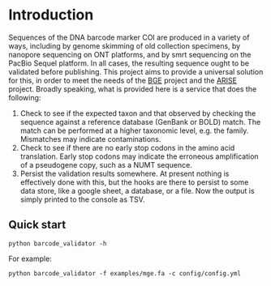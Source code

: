 Introduction
============

Sequences of the DNA barcode marker COI are produced in a variety of ways, including 
by genome skimming of old collection specimens, by nanopore sequencing on ONT platforms,
and by smrt sequencing on the PacBio Sequel platform. In all cases, the resulting 
sequence ought to be validated before publishing. This project aims to provide a 
universal solution for this, in order to meet the needs of the [BGE](https://biodiversitygenomics.eu/)
project and the [ARISE](https://www.arise-biodiversity.nl/) project. Broadly speaking,
what is provided here is a service that does the following:

1. Check to see if the expected taxon and that observed by checking the sequence against
   a reference database (GenBank or BOLD) match. The match can be performed at a higher
   taxonomic level, e.g. the family. Mismatches may indicate contaminations.
2. Check to see if there are no early stop codons in the amino acid translation. Early
   stop codons may indicate the erroneous amplification of a pseudogene copy, such as
   a NUMT sequence.
3. Persist the validation results somewhere. At present nothing is effectively done with
   this, but the hooks are there to persist to some data store, like a google sheet, a
   database, or a file. Now the output is simply printed to the console as TSV.

Quick start
-----------

```
python barcode_validator -h
```

For example:

```
python barcode_validator -f examples/mge.fa -c config/config.yml
```
